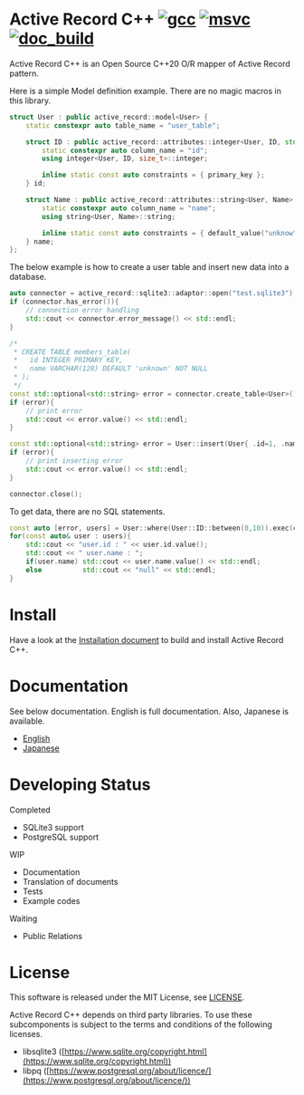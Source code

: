 # Active Record C++ [![gcc](https://github.com/akisute514/active_record_cpp/actions/workflows/gcc-test.yml/badge.svg)](https://github.com/akisute514/active_record_cpp/actions/workflows/gcc-test.yml) [![msvc](https://github.com/akisute514/active_record_cpp/actions/workflows/msvc-test.yml/badge.svg)](https://github.com/akisute514/active_record_cpp/actions/workflows/msvc-test.yml) [![doc_build](https://github.com/akisute514/active_record_cpp/actions/workflows/doc_build.yml/badge.svg)](https://github.com/akisute514/active_record_cpp/actions/workflows/doc_build.yml)

Active Record C++ is an Open Source C++20 O/R mapper of Active Record pattern.

Here is a simple Model definition example. There are no magic macros in this library.

```cpp
struct User : public active_record::model<User> {
    static constexpr auto table_name = "user_table";

    struct ID : public active_record::attributes::integer<User, ID, std::size_t> {
        static constexpr auto column_name = "id";
        using integer<User, ID, size_t>::integer;

        inline static const auto constraints = { primary_key };
    } id;

    struct Name : public active_record::attributes::string<User, Name> {
        static constexpr auto column_name = "name";
        using string<User, Name>::string;

        inline static const auto constraints = { default_value("unknow"), length(128) };
    } name;
};
```

The below example is how to create a user table and insert new data into a database.

```cpp
auto connector = active_record::sqlite3::adaptor::open("test.sqlite3");
if (connector.has_error()){
    // connection error handling
    std::cout << connector.error_message() << std::endl;
}

/*
 * CREATE TABLE members_table(
 *   id INTEGER PRIMARY KEY,
 *   name VARCHAR(128) DEFAULT 'unknown' NOT NULL
 * );
 */
const std::optional<std::string> error = connector.create_table<User>();
if (error){
    // print error
    std::cout << error.value() << std::endl;
}

const std::optional<std::string> error = User::insert(User{ .id=1, .name="foo" }).exec(connector);
if (error){
    // print inserting error
    std::cout << error.value() << std::endl;
}

connector.close();
```

To get data, there are no SQL statements.

```cpp
const auto [error, users] = User::where(User::ID::between(0,10)).exec(connector);
for(const auto& user : users){
    std::cout << "user.id : " << user.id.value();
    std::cout << " user.name : ";
    if(user.name) std::cout << user.name.value() << std::endl; 
    else          std::cout << "null" << std::endl;     
}
```


# Install

Have a look at the [Installation document](https://akisute514.github.io/active_record_cpp/en/installation/cmake.html) to build and install Active Record C++.

# Documentation

See below documentation. English is full documentation. Also, Japanese is available.

* [English](https://akisute514.github.io/active_record_cpp/en)
* [Japanese](https://akisute514.github.io/active_record_cpp/ja)

# Developing Status

Completed
* SQLite3 support
* PostgreSQL support

WIP
* Documentation
* Translation of documents
* Tests
* Example codes

Waiting
* Public Relations


# License
This software is released under the MIT License, see [LICENSE](LICENSE).

Active Record C++ depends on third party libraries. To use these subcomponents is subject to the terms and conditions of the following licenses.

* libsqlite3 ([https://www.sqlite.org/copyright.html](https://www.sqlite.org/copyright.html))
* libpq ([https://www.postgresql.org/about/licence/](https://www.postgresql.org/about/licence/))